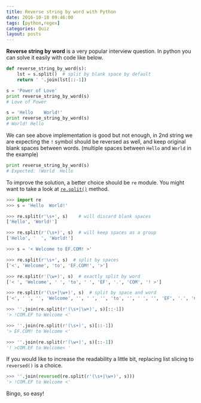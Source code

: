 ```yaml
---
title: Reverse string by word with Python
date: 2016-10-18 09:46:00
tags: [python,regex]
categories: Quiz
layout: posts
---
```

**Reverse string by word** is a very popular interview question. In python you can solve it easily with code like below.

<!-- more -->

```python
def reverse_string_by_word(s):
    lst = s.split()  # split by blank space by default
    return ' '.join(lst[::-1])

s = 'Power of Love'
print reverse_string_by_word(s)
# Love of Power

s = 'Hello    World!'
print reverse_string_by_word(s)
# World! Hello
```

We can see above implementation is good but not enough, in 2nd string we are expecting the `!` symbol should be reversed as well, and keep original blank spaces between words. (multiple spaces between `Hello` and `World` in the example)

```python
print reverse_string_by_word(s)
# Expected: !World  Hello
```

To improve the solution, a better choice should be `re` module. You might want to take a look at [`re.split()`](https://docs.python.org/2/library/re.html#re.split) method.

```python
>>> import re
>>> s = 'Hello  World!'

>>> re.split(r'\s+', s)    # will discard blank spaces
['Hello', 'World!']

>>> re.split(r'(\s+)', s)  # will keep spaces as a group
['Hello', '  ', 'World!']

>>> s = '< Welcome to EF.COM! >'

>>> re.split(r'\s+', s)  # split by spaces
['<', 'Welcome', 'to', 'EF.COM!', '>']

>>> re.split(r'(\w+)', s)  # exactly split by word
['< ', 'Welcome', ' ', 'to', ' ', 'EF', '.', 'COM', '! >']

>>> re.split(r'(\s+|\w+)', s)  # split by space and word
['<', ' ', '', 'Welcome', '', ' ', '', 'to', '', ' ', '', 'EF', '.', 'COM', '!', ' ', '>']

>>> ''.join(re.split(r'(\s+|\w+)', s)[::-1])
'> !COM.EF to Welcome <'

>>> ''.join(re.split(r'(\s+)', s)[::-1])
'> EF.COM! to Welcome <'

>>> ''.join(re.split(r'(\w+)', s)[::-1])
'! >COM.EF to Welcome< '

```

If you would like to increase the readability a little bit, replacing list slicing to `reversed()` is a choice.

```python
>>> ''.join(reversed(re.split(r'(\s+|\w+)', s)))
'> !COM.EF to Welcome <'
```

Bingo, so easy!
